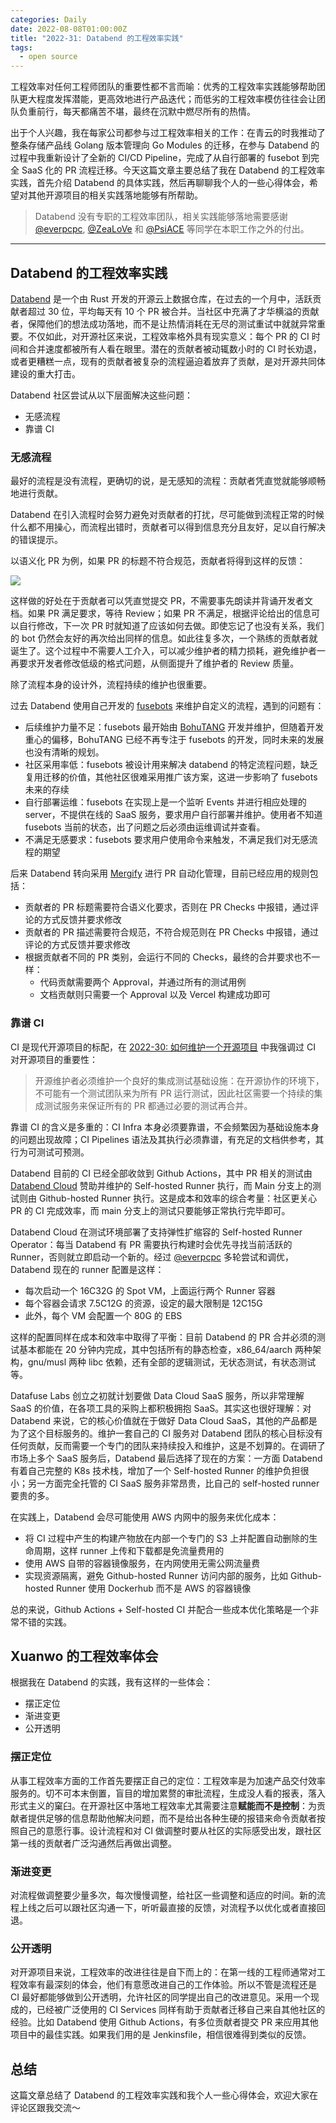 ```yaml
---
categories: Daily
date: 2022-08-08T01:00:00Z
title: "2022-31: Databend 的工程效率实践"
tags:
  - open source
---
```


工程效率对任何工程师团队的重要性都不言而喻：优秀的工程效率实践能够帮助团队更大程度发挥潜能，更高效地进行产品迭代；而低劣的工程效率模仿往往会让团队负重前行，每天都痛苦不堪，最终在沉默中燃尽所有的热情。

出于个人兴趣，我在每家公司都参与过工程效率相关的工作：在青云的时我推动了整条存储产品线 Golang 版本管理向 Go Modules 的迁移，在参与 Databend 的过程中我重新设计了全新的 CI/CD Pipeline，完成了从自行部署的 fusebot 到完全 SaaS 化的 PR 流程迁移。今天这篇文章主要总结了我在 Databend 的工程效率实践，首先介绍 Databend 的具体实践，然后再聊聊我个人的一些心得体会，希望对其他开源项目的相关实践落地能够有所帮助。

> Databend 没有专职的工程效率团队，相关实践能够落地需要感谢 [@everpcpc](http://github.com/everpcpc), [@ZeaLoVe](https://github.com/ZeaLoVe) 和 [@PsiACE](https://github.com/PsiACE) 等同学在本职工作之外的付出。

---

## Databend 的工程效率实践

[Databend](https://github.com/datafuselabs/databend) 是一个由 Rust 开发的开源云上数据仓库，在过去的一个月中，活跃贡献者超过 30 位，平均每天有 10 个 PR 被合并。当社区中充满了才华横溢的贡献者，保障他们的想法成功落地，而不是让热情消耗在无尽的测试重试中就就异常重要。不仅如此，对开源社区来说，工程效率格外具有现实意义：每个 PR 的 CI 时间和合并速度都被所有人看在眼里。潜在的贡献者被动辄数小时的 CI 时长劝退，或者更糟糕一点，现有的贡献者被复杂的流程逼迫着放弃了贡献，是对开源共同体建设的重大打击。

Databend 社区尝试从以下层面解决这些问题：

- 无感流程
- 靠谱 CI

### 无感流程

最好的流程是没有流程，更确切的说，是无感知的流程：贡献者凭直觉就能够顺畅地进行贡献。

Databend 在引入流程时会努力避免对贡献者的打扰，尽可能做到流程正常的时候什么都不用操心，而流程出错时，贡献者可以得到信息充分且友好，足以自行解决的错误提示。

以语义化 PR 为例，如果 PR 的标题不符合规范，贡献者将得到这样的反馈：

![](pr-title.png)

这样做的好处在于贡献者可以凭直觉提交 PR，不需要事先朗读并背诵开发者文档。如果 PR 满足要求，等待 Review；如果 PR 不满足，根据评论给出的信息可以自行修改，下一次 PR 时就知道了应该如何去做。即使忘记了也没有关系，我们的 bot 仍然会友好的再次给出同样的信息。如此往复多次，一个熟练的贡献者就诞生了。这个过程中不需要人工介入，可以减少维护者的精力损耗，避免维护者一再要求开发者修改低级的格式问题，从侧面提升了维护者的 Review 质量。

除了流程本身的设计外，流程持续的维护也很重要。

过去 Databend 使用自己开发的 [fusebots](https://github.com/datafuselabs/fusebots) 来维护自定义的流程，遇到的问题有：

- 后续维护力量不足：fusebots 最开始由 [BohuTANG](https://github.com/BohuTANG) 开发并维护，但随着开发重心的偏移，BohuTANG 已经不再专注于 fusebots 的开发，同时未来的发展也没有清晰的规划。
- 社区采用率低：fusebots 被设计用来解决 databend 的特定流程问题，缺乏复用迁移的价值，其他社区很难采用推广该方案，这进一步影响了 fusebots 未来的存续
- 自行部署运维：fusebots 在实现上是一个监听 Events 并进行相应处理的 server，不提供在线的 SaaS 服务，要求用户自行部署并维护。使用者不知道 fusebots 当前的状态，出了问题之后必须由运维调试并查看。
- 不满足无感要求：fusebots 要求用户使用命令来触发，不满足我们对无感流程的期望

后来 Databend 转向采用 [Mergify](https://blog.mergify.com/they-use-mergify-databend/) 进行 PR 自动化管理，目前已经应用的规则包括：

- 贡献者的 PR 标题需要符合语义化要求，否则在 PR Checks 中报错，通过评论的方式反馈并要求修改
- 贡献者的 PR 描述需要符合规范，不符合规范则在 PR Checks 中报错，通过评论的方式反馈并要求修改
- 根据贡献者不同的 PR 类别，会运行不同的 Checks，最终的合并要求也不一样：
  - 代码贡献需要两个 Approval，并通过所有的测试用例
  - 文档贡献则只需要一个 Approval 以及 Vercel 构建成功即可


### 靠谱 CI

CI 是现代开源项目的标配，在 [2022-30: 如何维护一个开源项目](https://xuanwo.io/reports/2022-30/) 中我强调过 CI 对开源项目的重要性：

> 开源维护者必须维护一个良好的集成测试基础设施：在开源协作的环境下，不可能有一个测试团队来为所有 PR 运行测试，因此社区需要一个持续的集成测试服务来保证所有的 PR 都通过必要的测试再合并。

靠谱 CI 的含义是多重的：CI Infra 本身必须要靠谱，不会频繁因为基础设施本身的问题出现故障；CI Pipelines 语法及其执行必须靠谱，有充足的文档供参考，其行为可测试可预测。

Databend 目前的 CI 已经全部收敛到 Github Actions，其中 PR 相关的测试由 [Databend Cloud](https://www.databend.com/) 赞助并维护的 Self-hosted Runner 执行，而 Main 分支上的测试则由 Github-hosted Runner 执行。这是成本和效率的综合考量：社区更关心 PR 的 CI 完成效率，而 main 分支上的测试只要能够正常执行完毕即可。

Databend Cloud 在测试环境部署了支持弹性扩缩容的 Self-hosted Runner Operator：每当 Databend 有 PR 需要执行构建时会优先寻找当前活跃的 Runner，否则就立即启动一个新的。经过 [@everpcpc](http://github.com/everpcpc) 多轮尝试和调优，Databend 现在的 runner 配置是这样：

- 每次启动一个 16C32G 的 Spot VM，上面运行两个 Runner 容器
- 每个容器会请求 7.5C12G 的资源，设定的最大限制是 12C15G
- 此外，每个 VM 会配置一个 80G 的 EBS

这样的配置同样在成本和效率中取得了平衡：目前 Databend 的 PR 合并必须的测试基本都能在 20 分钟内完成，其中包括所有的静态检查，x86_64/aarch 两种架构，gnu/musl 两种 libc 依赖，还有全部的逻辑测试，无状态测试，有状态测试等。

Datafuse Labs 创立之初就计划要做 Data Cloud SaaS 服务，所以非常理解 SaaS 的价值，在各项工具的采购上都积极拥抱 SaaS。其实这也很好理解：对 Databend 来说，它的核心价值就在于做好 Data Cloud SaaS，其他的产品都是为了这个目标服务的。维护一套自己的 CI 服务对 Databend 团队的核心目标没有任何贡献，反而需要一个专门的团队来持续投入和维护，这是不划算的。在调研了市场上多个 SaaS 服务后，Databend 最后选择了现在的方案：一方面 Databend 有着自己完整的 K8s 技术栈，增加了一个 Self-hosted Runner 的维护负担很小；另一方面完全托管的 CI SaaS 服务非常昂贵，比自己的 self-hosted runner 要贵的多。

在实践上，Databend 会尽可能使用 AWS 内网中的服务来优化成本：

- 将 CI 过程中产生的构建产物放在内部一个专门的 S3 上并配置自动删除的生命周期，这样 runner 上传和下载都是免流量费用的
- 使用 AWS 自带的容器镜像服务，在内网使用无需公网流量费
- 实现资源隔离，避免 Github-hosted Runner 访问内部的服务，比如 Github-hosted Runner 使用 Dockerhub 而不是 AWS 的容器镜像

总的来说，Github Actions + Self-hosted CI 并配合一些成本优化策略是一个非常不错的实践。

## Xuanwo 的工程效率体会

根据我在 Databend 的实践，我有这样的一些体会：

- 摆正定位
- 渐进变更
- 公开透明

### 摆正定位

从事工程效率方面的工作首先要摆正自己的定位：工程效率是为加速产品交付效率服务的。切不可本末倒置，盲目的增加累赘的审批流程，生成没人看的报表，落入形式主义的窠臼。在开源社区中落地工程效率尤其需要注意**赋能而不是控制**：为贡献者提供足够的信息帮助他解决问题，而不是给出各种生硬的报错来命令贡献者按照自己的意愿行事。设计流程和对 CI 做调整时要从社区的实际感受出发，跟社区第一线的贡献者广泛沟通然后再做出调整。

### 渐进变更

对流程做调整要少量多次，每次慢慢调整，给社区一些调整和适应的时间。新的流程上线之后可以跟社区沟通一下，听听最直接的反馈，对流程予以优化或者直接回退。

### 公开透明

对开源项目来说，工程效率的改进往往是自下而上的：在第一线的工程师通常对工程效率有最深刻的体会，他们有意愿改进自己的工作体验。所以不管是流程还是 CI 最好都能够做到公开透明，允许社区的同学提出自己的改进意见。采用一个现成的，已经被广泛使用的 CI Services 同样有助于贡献者迁移自己来自其他社区的经验。比如 Databend 使用 Github Actions，有多位贡献者提交 PR 来应用其他项目中的最佳实践。如果我们用的是 Jenkinsfile，相信很难得到类似的反馈。

## 总结

这篇文章总结了 Databend 的工程效率实践和我个人一些心得体会，欢迎大家在评论区跟我交流～